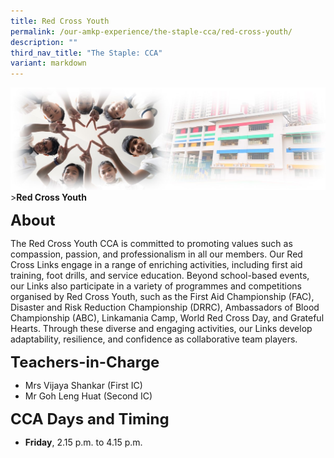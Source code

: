```yaml
---
title: Red Cross Youth
permalink: /our-amkp-experience/the-staple-cca/red-cross-youth/
description: ""
third_nav_title: "The Staple: CCA"
variant: markdown
---
```

![Sub-banner](/images/sub%20banner.jpg)
&gt;**Red Cross Youth**

**<font size="5">About</font>**

The Red Cross Youth CCA is committed to promoting values such as compassion, passion, and professionalism in all our members. Our Red Cross Links engage in a range of enriching activities, including first aid training, foot drills, and service education. Beyond school-based events, our Links also participate in a variety of programmes and competitions organised by Red Cross Youth, such as the First Aid Championship (FAC), Disaster and Risk Reduction Championship (DRRC), Ambassadors of Blood Championship (ABC), Linkamania Camp, World Red Cross Day, and Grateful Hearts. Through these diverse and engaging activities, our Links develop adaptability, resilience, and confidence as collaborative team players.


**<font size="5">   Teachers-in-Charge</font>**
* Mrs Vijaya Shankar (First IC)
* Mr Goh Leng Huat (Second IC)

**<font size="5">      CCA Days and Timing</font>**
* **Friday**, 2.15 p.m. to 4.15 p.m.